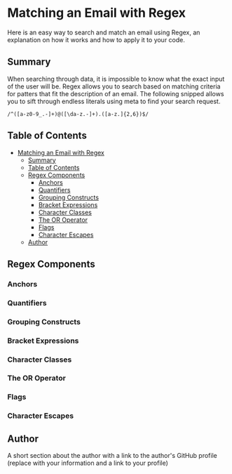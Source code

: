 # Matching an Email with Regex

Here is an easy way to search and match an email using Regex, an explanation on how it works and how to apply it to your code.

## Summary

When searching through data, it is impossible to know what the exact input of the user will be. Regex allows you to search based on matching criteria for patters that fit the description of an email. The following snipped allows you to sift through endless literals using meta to find your search request.

<code>/^([a-z0-9_\.-]+)@([\da-z\.-]+)\.([a-z\.]{2,6})$/</code>

## Table of Contents

- [Matching an Email with Regex](#matching-an-email-with-regex)
  - [Summary](#summary)
  - [Table of Contents](#table-of-contents)
  - [Regex Components](#regex-components)
    - [Anchors](#anchors)
    - [Quantifiers](#quantifiers)
    - [Grouping Constructs](#grouping-constructs)
    - [Bracket Expressions](#bracket-expressions)
    - [Character Classes](#character-classes)
    - [The OR Operator](#the-or-operator)
    - [Flags](#flags)
    - [Character Escapes](#character-escapes)
  - [Author](#author)

## Regex Components

### Anchors

### Quantifiers

### Grouping Constructs

### Bracket Expressions

### Character Classes

### The OR Operator

### Flags

### Character Escapes

## Author

A short section about the author with a link to the author's GitHub profile (replace with your information and a link to your profile)
